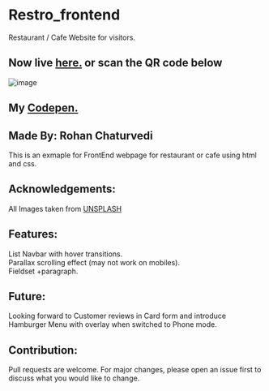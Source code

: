 # Restro_frontend
Restaurant / Cafe Website for visitors.

## Now live [here.](https://cafe-by-idevrutahc.netlify.app) or scan the QR code below
![image](https://user-images.githubusercontent.com/81807980/137595062-83b4c6cc-dceb-47b9-90ee-2e4eed17e27d.png)

## My [Codepen.](https://codepen.io/Ridevrutahc/pen/qBmKmKg)  

## Made By: Rohan Chaturvedi
This is an exmaple for FrontEnd webpage for restaurant or cafe using html and css.  

## Acknowledgements:
All Images taken from [UNSPLASH](https://unsplash.com/)  

## Features:
List Navbar with hover transitions.  
Parallax scrolling effect (may not work on mobiles).  
Fieldset +paragraph.  

## Future:
Looking forward to Customer reviews in Card form and introduce Hamburger Menu with overlay when switched to Phone mode.

## Contribution:
Pull requests are welcome. For major changes, please open an issue first to discuss what you would like to change.  
